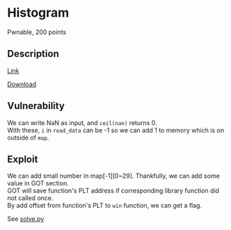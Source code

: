 # Histogram
Pwnable, 200 points

## Description

[Link](https://histogram.chal.acsc.asia)

[Download](./histogram.tar.gz)

## Vulnerability
We can write NaN as input, and `ceil(nan)` returns 0.  
With these, `i` in `read_data` can be -1 so we can add 1 to memory which is on outside of `map`.

## Exploit
We can add small number in map[-1][0~29]. Thankfully, we can add some value in GOT section.  
GOT will save function's PLT address if corresponding library function did not called once.  
By add offset from function's PLT to `win` function, we can get a flag.

See [solve.py](./solve.py)
